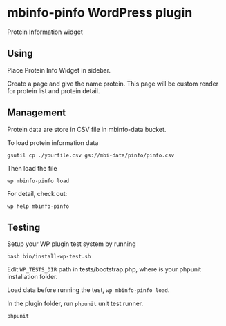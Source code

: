 # mbinfo-pinfo WordPress plugin

Protein Information widget

## Using 

Place Protein Info Widget in sidebar.

Create a page and give the name protein. This page will be custom render for protein list and protein detail.

    
## Management
    
Protein data are store in CSV file in mbinfo-data bucket.

To load protein information data

    gsutil cp ./yourfile.csv gs://mbi-data/pinfo/pinfo.csv
    
Then load the file
    
    wp mbinfo-pinfo load

For detail, check out:
    
    wp help mbinfo-pinfo
    
## Testing

Setup your WP plugin test system by running

    bash bin/install-wp-test.sh
    
Edit `WP_TESTS_DIR` path in tests/bootstrap.php, where is your phpunit installation folder. 
   
Load data before running the test, `wp mbinfo-pinfo load`.    

In the plugin folder, run `phpunit` unit test runner.    
    
    phpunit
    
